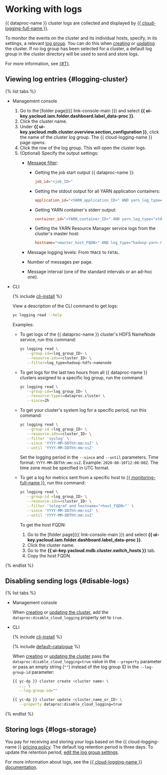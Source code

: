 # Working with logs

{{ dataproc-name }} cluster logs are collected and displayed by [{{ cloud-logging-full-name }}](../../logging).

To monitor the events on the cluster and its individual hosts, specify, in its settings, a relevant [log group](../../logging/concepts/log-group.md). You can do this when [creating](cluster-create.md) or [updating](cluster-update.md) the cluster. If no log group has been selected for a cluster, a default log group in the cluster directory will be used to send and store logs.

For more information, see [{#T}](../concepts/logs.md).

## Viewing log entries {#logging-cluster}

{% list tabs %}

- Management console

   1. Go to the [folder page]({{ link-console-main }}) and select **{{ ui-key.yacloud.iam.folder.dashboard.label_data-proc }}**.
   1. Click the cluster name.
   1. Under **{{ ui-key.yacloud.mdb.cluster.overview.section_configuration }}**, click the name of the cluster log group. The {{ cloud-logging-name }} page opens.
   1. Click the row of the log group. This will open the cluster logs.
   1. (Optional) Specify the output settings:
      * [Message filter](../concepts/logs.md):
         * Getting the job start output {{ dataproc-name }}:

            ```ini
            job_id="<job_ID>"
            ```

         * Getting the stdout output for all YARN application containers:

            ```ini
            application_id="<YARN_application_ID>" AND yarn_log_type="stdout"
            ```

         * Getting YARN container's stderr output:

            ```ini
            container_id="<YARN_container_ID>" AND yarn_log_type="stderr"
            ```

         * Getting the YARN Resource Manager service logs from the cluster's master host:

            ```ini
            hostname="<master_host_FQDN>" AND log_type="hadoop-yarn-resourcemanager"
            ```

      * Message logging levels: From `TRACE` to `FATAL`.
      * Number of messages per page.
      * Message interval (one of the standard intervals or an ad-hoc one).

- CLI

   {% include [cli-install](../../_includes/cli-install.md) %}

   View a description of the CLI command to get logs:

   ```bash
   yc logging read --help
   ```

   Examples:

   * To get logs of the {{ dataproc-name }} cluster's HDFS NameNode service, run this command:

      ```bash
      yc logging read \
         --group-id=<log_group_ID> \
         --resource-ids=<cluster_ID> \
         --filter=log_type=hadoop-hdfs-namenode
      ```

   * To get logs for the last two hours from all {{ dataproc-name }} clusters assigned to a specific log group, run the command:

      ```bash
      yc logging read \
         --group-id=<log_group_ID> \
         --resource-types=dataproc.cluster \
         --since=2h
      ```

   * To get your cluster's system log for a specific period, run this command:

      ```bash
      yc logging read \
         --group-id <log_group_ID> \
         --resource-ids=<cluster_ID> \
         --filter 'syslog' \
         --since 'YYYY-MM-DDThh:mm:ssZ' \
         --until 'YYYY-MM-DDThh:mm:ssZ'
      ```

      Set the logging period in the `--since` and `--until` parameters. Time format: `YYYY-MM-DDThh:mm:ssZ`. Example: `2020-08-10T12:00:00Z`. The time zone must be specified in UTC format.

   * To get a log for metrics sent from a specific host to [{{ monitoring-full-name }}](../../monitoring/index.yaml), run this command:

      ```bash
      yc logging read \
         --group-id <log_group_ID> \
         --resource-ids=<cluster_ID> \
         --filter 'telegraf and hostname="<host_FQDN>"' \
         --since 'YYYY-MM-DDThh:mm:ssZ' \
         --until 'YYYY-MM-DDThh:mm:ssZ'
      ```

      To get the host FQDN:

      1. Go to the [folder page]({{ link-console-main }}) and select **{{ ui-key.yacloud.iam.folder.dashboard.label_data-proc }}**.
      1. Click the cluster name.
      1. Go to the **{{ ui-key.yacloud.mdb.cluster.switch_hosts }}** tab.
      1. Copy the host FQDN.

{% endlist %}

## Disabling sending logs {#disable-logs}

{% list tabs %}

- Management console

   When [creating](cluster-create.md) or [updating the cluster](cluster-update.md), add the `dataproc:disable_cloud_logging` property set to `true`.

- CLI

   {% include [cli-install](../../_includes/cli-install.md) %}

   {% include [default-catalogue](../../_includes/default-catalogue.md) %}

   When [creating](cluster-create.md) or [updating the cluster](cluster-update.md) pass the `dataproc:disable_cloud_logging=true` value in the `--property` parameter or pass an empty string (`""`) instead of the log group ID in the `--log-group-id` parameter:

   ```bash
   {{ yc-dp }} cluster create <cluster name> \
      ... \
      --log-group-id=""
   ```

   ```bash
   {{ yc-dp }} cluster update <cluster_name_or_ID> \
      --property dataproc:disable_cloud_logging=true
   ```

{% endlist %}

## Storing logs {#logs-storage}

You pay for receiving and storing your logs based on the {{ cloud-logging-name }} [pricing policy](../../logging/pricing.md). The default log retention period is three days. To update the retention period, [edit the log group settings](../../logging/operations/retention-period.md).

For more information about logs, see the [{{ cloud-logging-name }} documentation](../../logging/operations/index.md).
